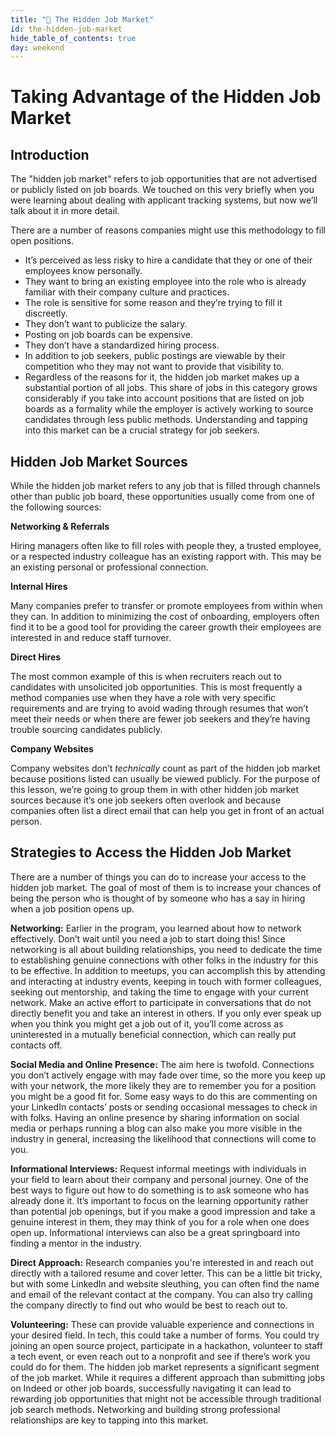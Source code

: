 ```yaml
---
title: "📓 The Hidden Job Market"
id: the-hidden-job-market
hide_table_of_contents: true
day: weekend
---
```


# Taking Advantage of the Hidden Job Market

## Introduction

The "hidden job market" refers to job opportunities that are not advertised or publicly listed on job boards. We touched on this very briefly when you were learning about dealing with applicant tracking systems, but now we’ll talk about it in more detail. 

There are a number of reasons companies might use this methodology to fill open positions.

* It’s perceived as less risky to hire a candidate that they or one of their employees know personally.
* They want to bring an existing employee into the role who is already familiar with their company culture and practices.
* The role is sensitive for some reason and they’re trying to fill it discreetly.
* They don’t want to publicize the salary.
* Posting on job boards can be expensive.
* They don’t have a standardized hiring process. 
* In addition to job seekers, public postings are viewable by their competition who they may not want to provide that visibility to.
* Regardless of the reasons for it, the hidden job market makes up a substantial portion of all jobs. This share of jobs in this category grows considerably if you take into account positions that are listed on job boards as a formality while the employer is actively working to source candidates through less public methods. Understanding and tapping into this market can be a crucial strategy for job seekers. 
## Hidden Job Market Sources

While the hidden job market refers to any job that is filled through channels other than public job board, these opportunities usually come from one of the following sources: 

**Networking & Referrals** 

Hiring managers often like to fill roles with people they, a trusted employee, or a respected industry colleague has an existing rapport with. This may be an existing personal or professional connection. 

**Internal Hires** 

Many companies prefer to transfer or promote employees from within when they can. In addition to minimizing the cost of onboarding, employers often find it to be a good tool for providing the career growth their employees are interested in and reduce staff turnover. 

**Direct Hires** 

The most common example of this is when recruiters reach out to candidates with unsolicited job opportunities. This is most frequently a method companies use when they have a role with very specific requirements and are trying to avoid wading through resumes that won’t meet their needs or when there are fewer job seekers and they’re having trouble sourcing candidates publicly.

**Company Websites** 

Company websites don’t *technically* count as part of the hidden job market because positions listed can usually be viewed publicly. For the purpose of this lesson, we’re going to group them in with other hidden job market sources because it’s one job seekers often overlook and because companies often list a direct email that can help you get in front of an actual person. 

## Strategies to Access the Hidden Job Market

There are a number of things you can do to increase your access to the hidden job market. The goal of most of them is to increase your chances of being the person who is thought of by someone who has a say in hiring when a job position opens up. 

**Networking:** Earlier in the program, you learned about how to network effectively. Don’t wait until you need a job to start doing this! Since networking is all about building relationships, you need to dedicate the time to establishing genuine connections with other folks in the industry for this to be effective. In addition to meetups, you can accomplish this by attending and interacting at industry events, keeping in touch with former colleagues, seeking out mentorship, and taking the time to engage with your current network. Make an active effort to participate in conversations that do not directly benefit you and take an interest in others. If you only ever speak up when you think you might get a job out of it, you’ll come across as uninterested in a mutually beneficial connection, which can really put contacts off.

**Social Media and Online Presence:** The aim here is twofold. Connections you don’t actively engage with may fade over time, so the more you keep up with your network, the more likely they are to remember you for a position you might be a good fit for. Some easy ways to do this are commenting on your LinkedIn contacts’ posts or sending occasional messages to check in with folks. Having an online presence by sharing information on social media or perhaps running a blog can also make you more visible in the industry in general, increasing the likelihood that connections will come to you.

**Informational Interviews:** Request informal meetings with individuals in your field to learn about their company and personal journey. One of the best ways to figure out how to do something is to ask someone who has already done it. It’s important to focus on the learning opportunity rather than potential job openings, but if you make a good impression and take a genuine interest in them, they may think of you for a role when one does open up. Informational interviews can also be a great springboard into finding a mentor in the industry.

**Direct Approach:** Research companies you're interested in and reach out directly with a tailored resume and cover letter. This can be a little bit tricky, but with some LinkedIn and website sleuthing, you can often find the name and email of the relevant contact at the company. You can also try calling the company directly to find out who would be best to reach out to. 

**Volunteering:** These can provide valuable experience and connections in your desired field. In tech, this could take a number of forms. You could try joining an open source project, participate in a hackathon, volunteer to staff a tech event, or even reach out to a nonprofit and see if there’s work you could do for them. 
The hidden job market represents a significant segment of the job market. While it requires a different approach than submitting jobs on Indeed or other job boards, successfully navigating it can lead to rewarding job opportunities that might not be accessible through traditional job search methods. Networking and building strong professional relationships are key to tapping into this market.

